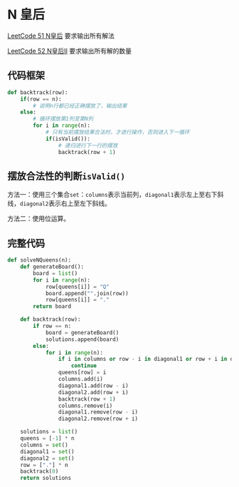 # N 皇后

[LeetCode 51 N皇后](https://leetcode-cn.com/problems/n-queens/)   要求输出所有解法

[LeetCode 52 N皇后II](https://leetcode-cn.com/problems/n-queens-ii/) 要求输出所有解的数量



## 代码框架

```python
def backtrack(row):
    if(row == n):
        # 说明n行都已经正确摆放了，输出结果
    else:
        # 循环摆放第1列至第N列
        for i in range(n):
            # 只有当前摆放结果合法时，才进行操作，否则进入下一循环
            if(isValid()):
                # 递归进行下一行的摆放
                backtrack(row + 1)
```



## 摆放合法性的判断`isValid()`

方法一：使用三个集合`set`：`columns`表示当前列，`diagonal1`表示左上至右下斜线，`diagonal2`表示右上至左下斜线。

方法二：使用位运算。



## 完整代码

```python
def solveNQueens(n):
    def generateBoard():
        board = list()
        for i in range(n):
            row[queens[i]] = "Q"
            board.append("".join(row))
            row[queens[i]] = "."
        return board

    def backtrack(row):
        if row == n:
            board = generateBoard()
            solutions.append(board)
        else:
            for i in range(n):
                if i in columns or row - i in diagonal1 or row + i in diagonal2:
                    continue
                queens[row] = i
                columns.add(i)
                diagonal1.add(row - i)
                diagonal2.add(row + i)
                backtrack(row + 1)
                columns.remove(i)
                diagonal1.remove(row - i)
                diagonal2.remove(row + i)

    solutions = list()
    queens = [-1] * n
    columns = set()
    diagonal1 = set()
    diagonal2 = set()
    row = ["."] * n
    backtrack(0)
    return solutions
```